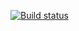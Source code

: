 [![Build status](https://ci.appveyor.com/api/projects/status/k7caubh0ih63qi72?svg=true)](https://ci.appveyor.com/project/RytoryQA/homework-autotest-5-1)
